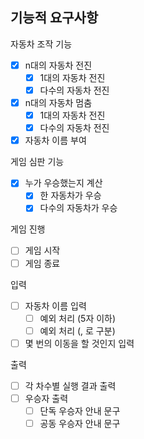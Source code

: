 ## 기능적 요구사항

자동차 조작 기능

- [x] n대의 자동차 전진
    - [x] 1대의 자동차 전진
    - [x] 다수의 자동차 전진
- [x] n대의 자동차 멈춤
    - [x] 1대의 자동차 전진
    - [x] 다수의 자동차 전진
- [x] 자동차 이름 부여

게임 심판 기능

- [x] 누가 우승했는지 계산
  - [x] 한 자동차가 우승
  - [x] 다수의 자동차가 우승

게임 진행

- [ ] 게임 시작
- [ ] 게임 종료

입력

- [ ] 자동차 이름 입력
    - [ ] 예외 처리 (5자 이하)
    - [ ] 예외 처리 (, 로 구분)
- [ ] 몇 번의 이동을 할 것인지 입력

출력

- [ ] 각 차수별 실행 결과 출력
- [ ] 우승자 출력
    - [ ] 단독 우승자 안내 문구
    - [ ] 공동 우승자 안내 문구